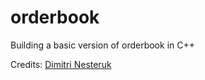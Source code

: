 # orderbook
Building a basic version of orderbook in C++

Credits:
<a href="https://www.youtube.com/watch?v=fxN4xEZvrxI">Dimitri Nesteruk</a>
